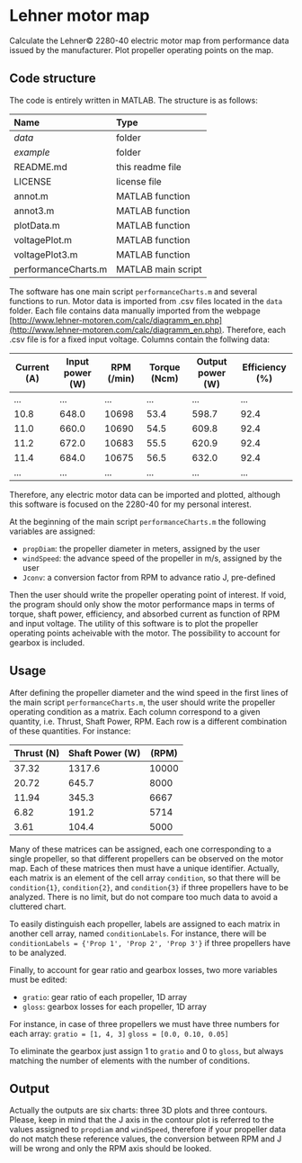 # Lehner motor map
Calculate the Lehner&copy; 2280-40 electric motor map from performance data issued by the manufacturer. Plot propeller operating points on the map.

## Code structure
The code is entirely written in MATLAB. The structure is as follows:

| Name | Type |
| :--- | :--- |
| *data* | folder |
| *example* | folder |
| README.md | this readme file
| LICENSE | license file |
| annot.m | MATLAB function |
| annot3.m | MATLAB function |
| plotData.m | MATLAB function |
| voltagePlot.m | MATLAB function |
| voltagePlot3.m | MATLAB function |
| performanceCharts.m | MATLAB main script |


The software has one main script `performanceCharts.m` and several functions to run. Motor data is imported from .csv files located in the `data` folder. Each file contains data manually imported from the webpage [http://www.lehner-motoren.com/calc/diagramm_en.php](http://www.lehner-motoren.com/calc/diagramm_en.php). Therefore, each .csv file is for a fixed input voltage. Columns contain the follwing data:

| Current (A) | Input power (W) | RPM (/min) | Torque (Ncm) | Output power (W) | Efficiency (%) |
| ---   | ---   | ---   | ---  | ---    | ---  |  
| ...   | ...   | ...   | ...  | ...    | ...  |  
| 10.8	| 648.0	| 10698	| 53.4 | 598.7	| 92.4 | 
| 11.0	| 660.0	| 10690	| 54.5 | 609.8	| 92.4 | 
| 11.2	| 672.0	| 10683	| 55.5 | 620.9	| 92.4 | 
| 11.4	| 684.0	| 10675	| 56.5 | 632.0	| 92.4 |
| ...   | ...   | ...   | ...  | ...    | ...  |  

Therefore, any electric motor data can be imported and plotted, although this software is focused on the 2280-40 for my personal interest.

At the beginning of the main script `performanceCharts.m` the following variables are assigned:
- `propDiam`: the propeller diameter in meters, assigned by the user
- `windSpeed`: the advance speed of the propeller in m/s, assigned by the user
- `Jconv`: a conversion factor from RPM to advance ratio J, pre-defined

Then the user should write the propeller operating point of interest. If void, the program should only show the motor performance maps in terms of torque, shaft power, efficiency, and absorbed current as function of RPM and input voltage. The utility of this software is to plot the propeller operating points acheivable with the motor. The possibility to account for gearbox is included.

## Usage
After defining the propeller diameter and the wind speed in the first lines of the main script `performanceCharts.m`, the user should write the propeller operating condition as a matrix. Each column correspond to a given quantity, i.e. Thrust, Shaft Power, RPM. Each row is a different combination of these quantities. For instance:

| Thrust (N) | Shaft Power (W) | (RPM) |
| --- | --- | --- |
| 37.32 |	1317.6 | 10000 |
| 20.72 |	645.7 |	8000 |
| 11.94 |	345.3 |	6667 |
| 6.82 |	191.2 |	5714 |
| 3.61 |	104.4 |	5000 |

Many of these matrices can be assigned, each one corresponding to a single propeller, so that different propellers can be observed on the motor map. Each of these matrices then must have a unique identifier. Actually, each matrix is an element of the cell array `condition`, so that there will be `condition{1}`, `condition{2}`, and `condition{3}` if three propellers have to be analyzed. There is no limit, but do not compare too much data to avoid a cluttered chart.

To easily distinguish each propeller, labels are assigned to each matrix in another cell array, named `conditionLabels`. For instance, there will be `conditionLabels = {'Prop 1', 'Prop 2', 'Prop 3'}` if three propellers have to be analyzed.

Finally, to account for gear ratio and gearbox losses, two more variables must be edited:
- `gratio`: gear ratio of each propeller, 1D array
- `gloss`: gearbox losses for each propeller, 1D array

For instance, in case of three propellers we must have three numbers for each array:
`gratio = [1, 4, 3]`
`gloss = [0.0, 0.10, 0.05]`

To eliminate the gearbox just assign 1 to `gratio` and 0 to `gloss`, but always matching the number of elements with the number of conditions.

## Output
Actually the outputs are six charts: three 3D plots and three contours. Please, keep in mind that the J axis in the contour plot is referred to the values assigned to `propdiam` and `windSpeed`, therefore if your propeller data do not match these reference values, the conversion between RPM and J will be wrong and only the RPM axis should be looked.
